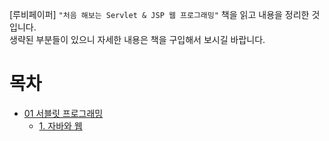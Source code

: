 [루비페이퍼] `"처음 해보는 Servlet & JSP 웹 프로그래밍"` 책을 읽고 내용을 정리한 것입니다.  
생략된 부분들이 있으니 자세한 내용은 책을 구입해서 보시길 바랍니다.

# 목차
- [01 서블릿 프로그래밍](https://github.com/kva231/Servlet-JSP-Summary/tree/master/part01_%EC%84%9C%EB%B8%94%EB%A6%BF%20%ED%94%84%EB%A1%9C%EA%B7%B8%EB%9E%98%EB%B0%8D)
  - [1. 자바와 웹](https://github.com/kva231/Servlet-JSP-Summary/tree/master/part01_%EC%84%9C%EB%B8%94%EB%A6%BF%20%ED%94%84%EB%A1%9C%EA%B7%B8%EB%9E%98%EB%B0%8D/ch01_%EC%9E%90%EB%B0%94%EC%99%80%20%EC%9B%B9)
